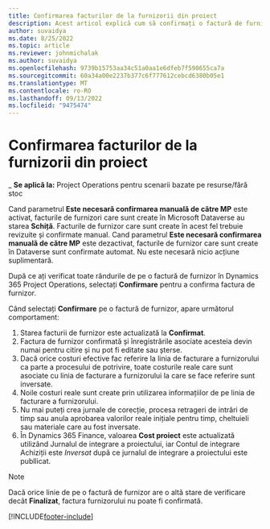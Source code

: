 ```yaml
---
title: Confirmarea facturilor de la furnizorii din proiect
description: Acest articol explică cum să confirmați o factură de furnizor de proiect în Microsoft Dynamics 365 Project Operations și descrie impactul financiar al confirmării unei facturi de furnizor de proiect.
author: suvaidya
ms.date: 8/25/2022
ms.topic: article
ms.reviewer: johnmichalak
ms.author: suvaidya
ms.openlocfilehash: 9739b15753aa34c51a0aa1e6dfeb7f590655ca7a
ms.sourcegitcommit: 60a34a00e2237b377c6f777612cebcd6380b05e1
ms.translationtype: MT
ms.contentlocale: ro-RO
ms.lasthandoff: 09/13/2022
ms.locfileid: "9475474"
---
```

# <a name="confirm-project-vendor-invoices"></a>Confirmarea facturilor de la furnizorii din proiect

_ **Se aplică la:** Project Operations pentru scenarii bazate pe resurse/fără stoc

Cand parametrul **Este necesară confirmarea manuală de către MP** este activat, facturile de furnizori care sunt create în Microsoft Dataverse au starea **Schiță**. Facturile de furnizor care sunt create în acest fel trebuie revizuite și confirmate manual. Cand parametrul **Este necesară confirmarea manuală de către MP** este dezactivat, facturile de furnizor care sunt create în Dataverse sunt confirmate automat. Nu este necesară nicio acțiune suplimentară. 

După ce ați verificat toate rândurile de pe o factură de furnizor în Dynamics 365 Project Operations, selectați **Confirmare** pentru a confirma factura de furnizor.

Când selectați **Confirmare** pe o factură de furnizor, apare următorul comportament:

1. Starea facturii de furnizor este actualizată la **Confirmat**.
1. Factura de furnizor confirmată și înregistrările asociate acesteia devin numai pentru citire și nu pot fi editate sau șterse.
1. Dacă orice costuri efective fac referire la linia de facturare a furnizorului ca parte a procesului de potrivire, toate costurile reale care sunt asociate cu linia de facturare a furnizorului la care se face referire sunt inversate.
1. Noile costuri reale sunt create prin utilizarea informațiilor de pe linia de facturare a furnizorului.
1. Nu mai puteți crea jurnale de corecție, procesa retrageri de intrări de timp sau anula aprobarea valorilor reale inițiale pentru timp, cheltuieli sau materiale care au fost inversate.
1. În Dynamics 365 Finance, valoarea **Cost proiect** este actualizată utilizând Jurnalul de integrare a proiectului, iar Contul de integrare Achiziții este *Inversat* după ce jurnalul de integrare a proiectului este publlicat.

> [!NOTE]
> Dacă orice linie de pe o factură de furnizor are o altă stare de verificare decât **Finalizat**, factura furnizorului nu poate fi confirmată.

[!INCLUDE[footer-include](../includes/footer-banner.md)]
